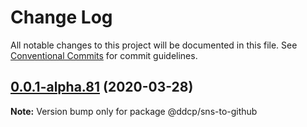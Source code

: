 # Change Log

All notable changes to this project will be documented in this file.
See [Conventional Commits](https://conventionalcommits.org) for commit guidelines.

## [0.0.1-alpha.81](https://github.com/curquhart/ddcp/compare/v0.0.1-alpha.79...v0.0.1-alpha.81) (2020-03-28)

**Note:** Version bump only for package @ddcp/sns-to-github
